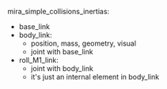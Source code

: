 mira_simple_collisions_inertias:
+ base_link
+ body_link: 
    + position, mass, geometry, visual
    + joint with base_link
+ roll_M1_link:
    + joint with body_link
    + it's just an internal element in body_link

